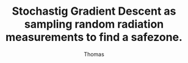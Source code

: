 ---
title: Stochastig Gradient Descent as sampling random radiation measurements to find a safezone.
author: Thomas
Definition: The computational cost of calculating the gradient descent is O(m), where m is the training set size. As the training set size grows to billions of examples, the time to take a single gradient step becomes prohibitively long. The insight of SGD is that the gradient is an expectation. The expectation may be approximately estimated using a small set of samples. Speciﬁcally, on each step of the algorithm, we can sample a minibatch of examples drawn uniformly from the training set. The minibatch size m' is typically chosen to be a relatively small number of examples, ranging from one to a few hundred. Crucially, m' is usually held ﬁxed as the training set size m grows. We may ﬁt a training set with billions of examples using updates computed on only a hundred examples.
Description: We measure radiation based on our surroundings, so every measurement requires us to sample our surroundings. If we have a huge area to check, this would take a long time to process. However, if we configured our geiger counter to only (randomly) sample a couple of spots, we could still get useful measurements, meaning our time taken to measure stays consistent regardless of the area size that we're walking through. This also means that we don't fully measure all directions that we can walk in, meaning we might end up in a location that doesn't give us any safe direction to move in, even though there may be an even safer place somewhere else.
OriginSource: "Handmade"
Mapping:
  "Gradient descent is O(m)": "Huge area means longer processing time"
  "Minibatch" : "Randomly sample spots in our surroundings"
  "m' is fixed" : "Time to measure stays consistent, regardless of area size"
  "SGD can lead to stopping in local minima" : We end up in a safe location, but there may be a better on"
ExpertRating: Bad
---
